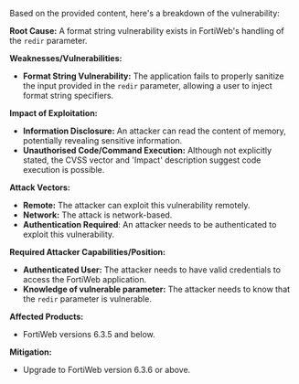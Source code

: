 Based on the provided content, here's a breakdown of the vulnerability:

**Root Cause:** A format string vulnerability exists in FortiWeb's handling of the `redir` parameter.

**Weaknesses/Vulnerabilities:**
*   **Format String Vulnerability:** The application fails to properly sanitize the input provided in the `redir` parameter, allowing a user to inject format string specifiers.

**Impact of Exploitation:**
*   **Information Disclosure:** An attacker can read the content of memory, potentially revealing sensitive information.
*   **Unauthorised Code/Command Execution:** Although not explicitly stated, the CVSS vector and 'Impact' description suggest code execution is possible.

**Attack Vectors:**
*   **Remote:** The attacker can exploit this vulnerability remotely.
*   **Network:**  The attack is network-based.
*   **Authentication Required**:  An attacker needs to be authenticated to exploit this vulnerability.

**Required Attacker Capabilities/Position:**
*   **Authenticated User:** The attacker needs to have valid credentials to access the FortiWeb application.
*  **Knowledge of vulnerable parameter:** The attacker needs to know that the `redir` parameter is vulnerable.

**Affected Products:**
*   FortiWeb versions 6.3.5 and below.

**Mitigation:**
*   Upgrade to FortiWeb version 6.3.6 or above.